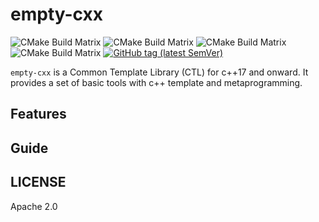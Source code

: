 # empty-cxx

![CMake Build Matrix](https://github.com/moreban/empty-cxx/workflows/macOS%20CI%20Test/badge.svg)
![CMake Build Matrix](https://github.com/moreban/empty-cxx/workflows/Ubuntu%20CI%20Test/badge.svg)
![CMake Build Matrix](https://github.com/moreban/empty-cxx/workflows/Windows%20CI%20Test/badge.svg)
![CMake Build Matrix](https://github.com/moreban/empty-cxx/workflows/Documentation/badge.svg) <!-- ![CMake Build Matrix](https://github.com/moreban/empty-cxx/workflows/CMake%20Build%20Matrix/badge.svg?event=release) --> [![GitHub tag (latest SemVer)](https://img.shields.io/github/tag/moreban/empty-cxx.svg?label=release)](https://github.com/moreban/empty-cxx/releases)

`empty-cxx` is a Common Template Library (CTL) for c++17 and onward. It provides a set of basic tools with c++ template and metaprogramming.

## Features

## Guide

## LICENSE

Apache 2.0
